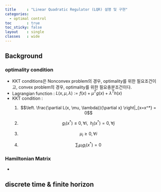 ```yaml
---
title     : "Linear Quadratic Regulator (LQR) 설명 및 구현"
categories: 
  - optimal control
toc       : true
toc_sticky: false
layout    : single
classes   : wide
---
```


## Background

### optimality condition

- KKT conditions은 Nonconvex problem의 경우, optimality를 위한 필요조건이고, convex problem의 경우, optimality를 위한 필요충분조건이다.
- Lagrangian function : $L(x, \mu, \lambda) := f(x) + \mu^Tg(x) + \lambda^Th(x)$
- KKT condition :
    1. $$\left. \frac{\partial L(x, \mu, \lambda)}{\partial x} \right|_{x=x^*} = 0$$

    2. $$g_i(x^*)\leq 0, \forall i,\;\; h_j(x^*) = 0, \forall j$$

    3. $$\mu_i \geq 0, \forall i$$

    4. $$\sum_{i} \mu_i g_i(x^*) = 0$$

### Hamiltonian Matrix

-  

## discrete time & finite horizon

